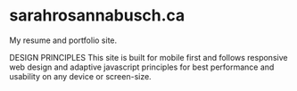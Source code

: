 # sarahrosannabusch.ca
My resume and portfolio site.

DESIGN PRINCIPLES
This site is built for mobile first and follows responsive web design and adaptive javascript principles for best performance and usability on any device or screen-size. 
